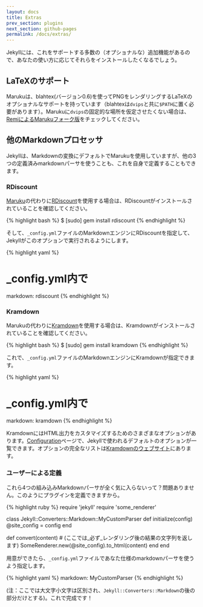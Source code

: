 ```yaml
---
layout: docs
title: Extras
prev_section: plugins
next_section: github-pages
permalink: /docs/extras/
---
```


<!--original
---
layout: docs
title: Extras
prev_section: plugins
next_section: github-pages
permalink: /docs/extras/
---
-->

Jekyllには、これをサポートする多数の（オプショナルな）追加機能があるので、あなたの使い方に応じてそれらをインストールしたくなるでしょう。

<!--original
There are a number of (optional) extra features that Jekyll supports that you
may want to install, depending on how you plan to use Jekyll.
-->

## LaTeXのサポート

<!--original
## LaTeX Support
-->

Marukuは、blahtex(バージョン0.6)を使ってPNGをレンダリングするLaTeXのオプショナルなサポートを持っています（blahtexは`dvips`と共に`$PATH`に置く必要があります）。Marukuに`dvips`の固定的な場所を仮定させたくない場合は、[RemiによるMarukuフォーク版](http://github.com/remi/maruku)をチェックしてください。

<!--original
Maruku comes with optional support for LaTeX to PNG rendering via blahtex
(Version 0.6) which must be in your `$PATH` along with `dvips`. If you need
Maruku to not assume a fixed location for `dvips`, check out [Remi’s Maruku
fork](http://github.com/remi/maruku).
-->

## 他のMarkdownプロセッサ

<!--original
## Alternative Markdown Processors
-->

Jekyllは、Markdownの変換にデフォルトでMarukuを使用していますが、他の3つの定義済みmarkdownパーサを使うことも、これを自身で定義することもできます。

<!--original
While Jekyll defaults to using Maruku for Markdown conversion, you may use one
of the other three pre-defined markdown parsers or define your own.
-->

### RDiscount

<!--original
### RDiscount
-->

[Maruku](http://github.com/bhollis/maruku)の代わりに[RDiscount](http://github.com/rtomayko/rdiscount)を使用する場合は、RDiscountがインストールされていることを確認してください。

<!--original
If you prefer to use [RDiscount](http://github.com/rtomayko/rdiscount) instead
of [Maruku](http://github.com/bhollis/maruku) for Markdown, just make sure you have
it installed:
-->

{% highlight bash %}
$ [sudo] gem install rdiscount
{% endhighlight %}

<!--original
{% highlight bash %}
$ [sudo] gem install rdiscount
{% endhighlight %}
-->

そして、`_config.yml`ファイルのMarkdownエンジンにRDiscountを指定して、Jekyllがこのオプションで実行されるようにします。

<!--original
And then specify RDiscount as the Markdown engine in your `_config.yml` file to
have Jekyll run with that option.
-->

{% highlight yaml %}
# _config.yml内で
markdown: rdiscount
{% endhighlight %}

<!--original
{% highlight yaml %}
# In _config.yml
markdown: rdiscount
{% endhighlight %}
-->

### Kramdown

<!--original
### Kramdown
-->

Marukuの代わりに[Kramdown](http://kramdown.rubyforge.org/)を使用する場合は、Kramdownがインストールされていることを確認してください。

<!--original
You can also use [Kramdown](http://kramdown.rubyforge.org/) instead of Maruku
for Markdown. Make sure that Kramdown is installed:
-->

{% highlight bash %}
$ [sudo] gem install kramdown
{% endhighlight %}

<!--original
{% highlight bash %}
$ [sudo] gem install kramdown
{% endhighlight %}
-->

これで、`_config.yml`ファイルのMarkdownエンジンにKramdownが指定できます。

<!--original
Then you can specify Kramdown as the Markdown engine in `_config.yml`.
-->

{% highlight yaml %}
# _config.yml内で
markdown: kramdown
{% endhighlight %}

<!--original
{% highlight yaml %}
# In _config.yml
markdown: kramdown
{% endhighlight %}
-->

KramdownにはHTML出力をカスタマイズするためのさまざまなオプションがあります。[Configuration](/docs/configuration/)ページで、Jekyllで使われるデフォルトのオプションが一覧できます。オプションの完全なリストは[Kramdownのウェブサイト](http://kramdown.rubyforge.org/options.html)にあります。

<!--original
Kramdown has various options for customizing the HTML output. The
[Configuration](/docs/configuration/) page lists the default options used by
Jekyll. A complete list of options is also available on the [Kramdown
website](http://kramdown.rubyforge.org/options.html).
-->

### ユーザーによる定義

<!--original
### User-Defined
-->

これら4つの組み込みMarkdownパーサが全く気に入らないって？問題ありません。このようにプラグインを定義できますから。

<!--original
So, you're totally at odds with our four built-in markdown parsers, eh? No
sweat. You can define one as a plugin:
-->

{% highlight ruby %}
require 'jekyll'
require 'some_renderer'

class Jekyll::Converters::Markdown::MyCustomParser
  def initialize(config)
    @site_config = config
  end

  def convert(content)
    # (ここでは_必ず_レンダリング後の結果の文字列を返します)
    SomeRenderer.new(@site_config).to_html(content)
  end
end

<!--original
{% highlight ruby %}
require 'jekyll'
require 'some_renderer'

class Jekyll::Converters::Markdown::MyCustomParser
  def initialize(config)
    @site_config = config
  end

  def convert(content)
    # (this _must_ return the resulting String after the rendering)
    SomeRenderer.new(@site_config).to_html(content)
  end
end
{% endhighlight %}
-->

用意ができたら、`_config.yml`ファイルであなた仕様のmarkdownパーサを使うよう指定します。

<!--original
Once you've got that setup, ask Jekyll to use your custom markdown parser in
your `_config.yml` file:
-->

{% highlight yaml %}
markdown: MyCustomParser
{% endhighlight %}

<!--original
{% highlight yaml %}
markdown: MyCustomParser
{% endhighlight %}
-->

(注：ここでは大文字小文字は区別され、`Jekyll::Converters::Markdown`の後の部分だけとする)。これで完成です！

<!--original
(Note that this **is case-sensitive**, and is only the piece after
`Jekyll::Converters::Markdown`.) And there you are!
-->

